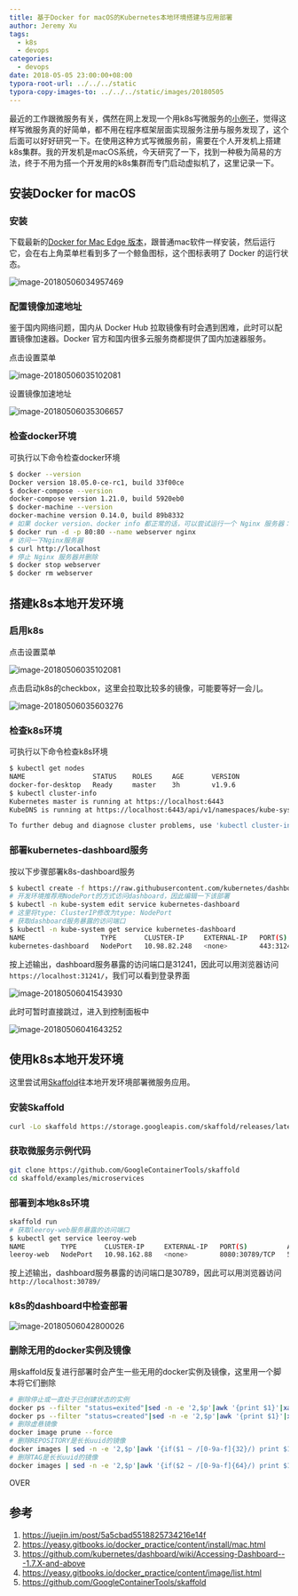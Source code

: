 ```yaml
---
title: 基于Docker for macOS的Kubernetes本地环境搭建与应用部署
author: Jeremy Xu
tags:
  - k8s
  - devops
categories:
  - devops
date: 2018-05-05 23:00:00+08:00
typora-root-url: ../../../static
typora-copy-images-to: ../../../static/images/20180505
---
```


最近的工作跟微服务有关，偶然在网上发现一个用k8s写微服务的[小例子](https://github.com/GoogleContainerTools/skaffold/tree/master/examples/microservices)，觉得这样写微服务真的好简单，都不用在程序框架层面实现服务注册与服务发现了，这个后面可以好好研究一下。在使用这种方式写微服务前，需要在个人开发机上搭建k8s集群。我的开发机是macOS系统，今天研究了一下，找到一种极为简易的方法，终于不用为搭一个开发用的k8s集群而专门启动虚拟机了，这里记录一下。

## 安装Docker for macOS

### 安装

下载最新的[Docker for Mac Edge 版本](https://download.docker.com/mac/edge/Docker.dmg)，跟普通mac软件一样安装，然后运行它，会在右上角菜单栏看到多了一个鲸鱼图标，这个图标表明了 Docker 的运行状态。

![image-20180506034957469](/images/20180505/image-20180506034957469.png)

### 配置镜像加速地址

鉴于国内网络问题，国内从 Docker Hub 拉取镜像有时会遇到困难，此时可以配置镜像加速器。Docker 官方和国内很多云服务商都提供了国内加速器服务。

点击设置菜单

![image-20180506035102081](/images/20180505/image-20180506035102081.png)

设置镜像加速地址

![image-20180506035306657](/images/20180505/image-20180506035306657.png)

### 检查docker环境

可执行以下命令检查docker环境

```bash
$ docker --version
Docker version 18.05.0-ce-rc1, build 33f00ce
$ docker-compose --version
docker-compose version 1.21.0, build 5920eb0
$ docker-machine --version
docker-machine version 0.14.0, build 89b8332
# 如果 docker version、docker info 都正常的话，可以尝试运行一个 Nginx 服务器：
$ docker run -d -p 80:80 --name webserver nginx
# 访问一下Nginx服务器
$ curl http://localhost
# 停止 Nginx 服务器并删除
$ docker stop webserver
$ docker rm webserver
```



## 搭建k8s本地开发环境

### 启用k8s

点击设置菜单

![image-20180506035102081](/images/20180505/image-20180506035102081.png)



点击启动k8s的checkbox，这里会拉取比较多的镜像，可能要等好一会儿。

![image-20180506035603276](/images/20180505/image-20180506035603276.png)

### 检查k8s环境

可执行以下命令检查k8s环境

```bash
$ kubectl get nodes
NAME                 STATUS    ROLES     AGE       VERSION
docker-for-desktop   Ready     master    3h        v1.9.6
$ kubectl cluster-info
Kubernetes master is running at https://localhost:6443
KubeDNS is running at https://localhost:6443/api/v1/namespaces/kube-system/services/kube-dns:dns/proxy

To further debug and diagnose cluster problems, use 'kubectl cluster-info dump'.
```

### 部署kubernetes-dashboard服务

按以下步骤部署k8s-dashboard服务

```bash
$ kubectl create -f https://raw.githubusercontent.com/kubernetes/dashboard/master/src/deploy/recommended/kubernetes-dashboard.yaml
# 开发环境推荐用NodePort的方式访问dashboard，因此编辑一下该部署
$ kubectl -n kube-system edit service kubernetes-dashboard
# 这里将type: ClusterIP修改为type: NodePort
# 获取dashboard服务暴露的访问端口
$ kubectl -n kube-system get service kubernetes-dashboard
NAME                   TYPE       CLUSTER-IP     EXTERNAL-IP   PORT(S)         AGE
kubernetes-dashboard   NodePort   10.98.82.248   <none>        443:31241/TCP   2h
```

按上述输出，dashboard服务暴露的访问端口是31241，因此可以用浏览器访问`https://localhost:31241/`，我们可以看到登录界面

![image-20180506041543930](/images/20180505/image-20180506041543930.png)

此时可暂时直接跳过，进入到控制面板中

![image-20180506041643252](/images/20180505/image-20180506041643252.png)

## 使用k8s本地开发环境

这里尝试用[Skaffold](https://github.com/GoogleContainerTools/skaffold)往本地开发环境部署微服务应用。

### 安装Skaffold

```bash
curl -Lo skaffold https://storage.googleapis.com/skaffold/releases/latest/skaffold-darwin-amd64 && chmod +x skaffold && sudo mv skaffold /usr/local/bin
```

### 获取微服务示例代码

```bash
git clone https://github.com/GoogleContainerTools/skaffold
cd skaffold/examples/microservices
```

### 部署到本地k8s环境

```bash
skaffold run
# 获取leeroy-web服务暴露的访问端口
$ kubectl get service leeroy-web
NAME         TYPE       CLUSTER-IP     EXTERNAL-IP   PORT(S)          AGE
leeroy-web   NodePort   10.98.162.88   <none>        8080:30789/TCP   56m
```

按上述输出，dashboard服务暴露的访问端口是30789，因此可以用浏览器访问`http://localhost:30789/`

### k8s的dashboard中检查部署

![image-20180506042800026](/images/20180505/image-20180506042800026.png)

### 删除无用的docker实例及镜像

用skaffold反复进行部署时会产生一些无用的docker实例及镜像，这里用一个脚本将它们删除

```bash
# 删除停止或一直处于已创建状态的实例
docker ps --filter "status=exited"|sed -n -e '2,$p'|awk '{print $1}'|xargs docker rm
docker ps --filter "status=created"|sed -n -e '2,$p'|awk '{print $1}'|xargs docker rm
# 删除虚悬镜像
docker image prune --force
# 删除REPOSITORY是长长uuid的镜像
docker images | sed -n -e '2,$p'|awk '{if($1 ~ /[0-9a-f]{32}/) print $1":"$2}'|xargs docker rmi
# 删除TAG是长长uuid的镜像
docker images | sed -n -e '2,$p'|awk '{if($2 ~ /[0-9a-f]{64}/) print $1":"$2}'|xargs docker rmi
```

OVER

## 参考

1. https://juejin.im/post/5a5cbad5518825734216e14f
2. https://yeasy.gitbooks.io/docker_practice/content/install/mac.html
3. https://github.com/kubernetes/dashboard/wiki/Accessing-Dashboard---1.7.X-and-above
4. https://yeasy.gitbooks.io/docker_practice/content/image/list.html
5. https://github.com/GoogleContainerTools/skaffold
